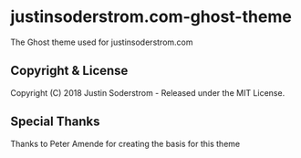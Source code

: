 # justinsoderstrom.com-ghost-theme

The Ghost theme used for justinsoderstrom.com

## Copyright & License

Copyright (C) 2018 Justin Soderstrom - Released under the MIT License.

## Special Thanks

Thanks to Peter Amende for creating the basis for this theme
